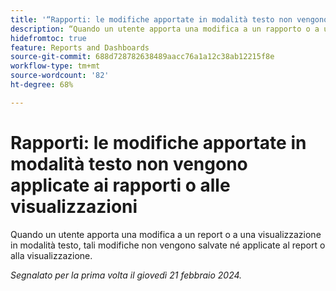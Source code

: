 ```yaml
---
title: '“Rapporti: le modifiche apportate in modalità testo non vengono applicate ai rapporti o alle visualizzazioni”'
description: “Quando un utente apporta una modifica a un rapporto o a una visualizzazione in modalità testo, tali modifiche non vengono salvate, né applicate al rapporto o alla visualizzazione.”
hidefromtoc: true
feature: Reports and Dashboards
source-git-commit: 688d728782638489aacc76a1a12c38ab12215f8e
workflow-type: tm+mt
source-wordcount: '82'
ht-degree: 68%

---
```



# Rapporti: le modifiche apportate in modalità testo non vengono applicate ai rapporti o alle visualizzazioni

Quando un utente apporta una modifica a un report o a una visualizzazione in modalità testo, tali modifiche non vengono salvate né applicate al report o alla visualizzazione.

_Segnalato per la prima volta il giovedì 21 febbraio 2024._

